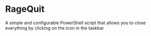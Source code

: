 # RageQuit
A simple and configurable PowerShell script that allows you to close everything by clicking on the icon in the taskbar
